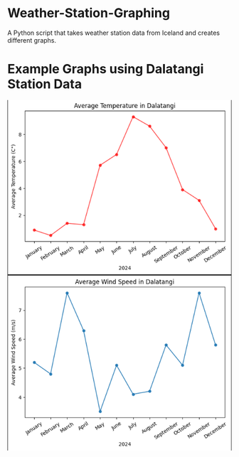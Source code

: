# Weather-Station-Graphing
A Python script that takes weather station data from Iceland and creates different graphs.

# Example Graphs using Dalatangi Station Data
![Graphs](graphs.png)
